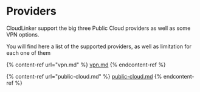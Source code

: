 # Providers

CloudLinker support the big three Public Cloud providers as well as some VPN options.



You will find here a list of the supported providers, as well as limitation for each one of them

{% content-ref url="vpn.md" %}
[vpn.md](vpn.md)
{% endcontent-ref %}

{% content-ref url="public-cloud.md" %}
[public-cloud.md](public-cloud.md)
{% endcontent-ref %}

